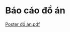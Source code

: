 # Báo cáo đồ án
[Poster đồ án.pdf](https://github.com/thuy110802/NguyenThiThuy/files/15492675/Poster.d.an.pdf)
